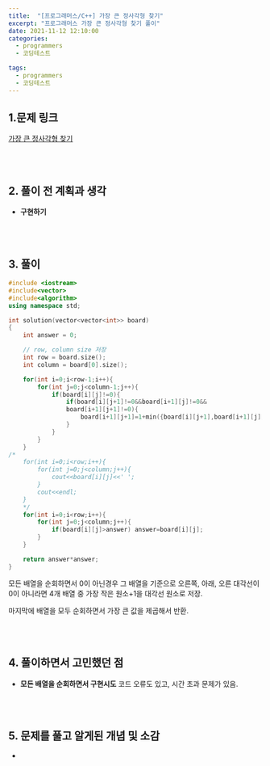 ```yaml
---
title:  "[프로그래머스/C++] 가장 큰 정사각형 찾기"
excerpt: "프로그래머스 가장 큰 정사각형 찾기 풀이"
date: 2021-11-12 12:10:00
categories:
  - programmers
  - 코딩테스트

tags:
  - programmers
  - 코딩테스트
---
```


## 1.문제 링크

[가장 큰 정사각형 찾기](https://programmers.co.kr/learn/courses/30/lessons/12905)

<br>
<br>

## 2. 풀이 전 계획과 생각

- **구현하기**


<br>
<br>

## 3. 풀이

```cpp
#include <iostream>
#include<vector>
#include<algorithm>
using namespace std;

int solution(vector<vector<int>> board)
{
    int answer = 0;

    // row, column size 저장
    int row = board.size();
    int column = board[0].size();

    for(int i=0;i<row-1;i++){
        for(int j=0;j<column-1;j++){
            if(board[i][j]!=0){
                if(board[i][j+1]!=0&&board[i+1][j]!=0&&
                board[i+1][j+1]!=0){
                    board[i+1][j+1]=1+min({board[i][j+1],board[i+1][j],board[i][j]});
                }
            }
        }
    }
/*
    for(int i=0;i<row;i++){
        for(int j=0;j<column;j++){
            cout<<board[i][j]<<' ';
        }
        cout<<endl;
    }
    */
    for(int i=0;i<row;i++){
        for(int j=0;j<column;j++){
            if(board[i][j]>answer) answer=board[i][j];
        }
    }

    return answer*answer;
}
```

모든 배열을 순회하면서 0이 아닌경우 그 배열을 기준으로 오른쪽, 아래, 오른 대각선이 0이 아니라면 4개 배열 중 가장 작은 원소+1을 대각선 원소로 저장.

마지막에 배열을 모두 순회하면서 가장 큰 값을 제곱해서 반환.

<br>
<br>

## 4. 풀이하면서 고민했던 점

- **모든 배열을 순회하면서 구현시도**
코드 오류도 있고, 시간 초과 문제가 있음.





<br>
<br>

## 5. 문제를 풀고 알게된 개념 및 소감

-

